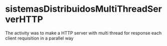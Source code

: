 # sistemasDistribuidosMultiThreadServerHTTP
The activity was to make a HTTP server with multi thread for response each client requisition in a parallel way
